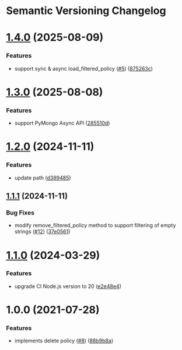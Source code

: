 # Semantic Versioning Changelog

# [1.4.0](https://github.com/officialpycasbin/pymongo-adapter/compare/v1.3.0...v1.4.0) (2025-08-09)


### Features

* support sync & async load_filtered_policy ([#5](https://github.com/officialpycasbin/pymongo-adapter/issues/5)) ([875263c](https://github.com/officialpycasbin/pymongo-adapter/commit/875263cac37413d7645981b3c3959420e349e3f2))

# [1.3.0](https://github.com/officialpycasbin/pymongo-adapter/compare/v1.2.0...v1.3.0) (2025-08-08)


### Features

* support PyMongo Async API ([285510d](https://github.com/officialpycasbin/pymongo-adapter/commit/285510d1918c154d272921146c1b5dcc4b5f65be))

# [1.2.0](https://github.com/officialpycasbin/pymongo-adapter/compare/v1.1.1...v1.2.0) (2024-11-11)


### Features

* update path ([d389485](https://github.com/officialpycasbin/pymongo-adapter/commit/d38948567df33d4d13198f2fd41ae0eadd0f8035))

## [1.1.1](https://github.com/officialpycasbin/pymongo-adapter/compare/v1.1.0...v1.1.1) (2024-11-11)


### Bug Fixes

* modify remove_filtered_policy method to support filtering of empty strings ([#12](https://github.com/officialpycasbin/pymongo-adapter/issues/12)) ([37e0561](https://github.com/officialpycasbin/pymongo-adapter/commit/37e0561bb678f11f291360a6eaf58121db6b7630))

# [1.1.0](https://github.com/officialpycasbin/pymongo-adapter/compare/v1.0.0...v1.1.0) (2024-03-29)


### Features

* upgrade CI Node.js version to 20 ([e2e48e4](https://github.com/officialpycasbin/pymongo-adapter/commit/e2e48e456b2c4502e28ae6c58d31183959d66662))

# 1.0.0 (2021-07-28)


### Features

* implements delete policy ([#8](https://github.com/officialpycasbin/pymongo-adapter/issues/8)) ([88b9b8a](https://github.com/officialpycasbin/pymongo-adapter/commit/88b9b8a10c9401e2dded3995afb9c9d787564c59))
